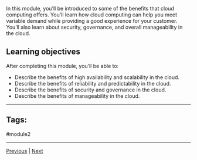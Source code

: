 In this module, you’ll be introduced to some of the benefits that cloud computing offers. You’ll learn how cloud computing can help you meet variable demand while providing a good experience for your customer. You’ll also learn about security, governance, and overall manageability in the cloud.

## Learning objectives

After completing this module, you’ll be able to:

- Describe the benefits of high availability and scalability in the cloud.
- Describe the benefits of reliability and predictability in the cloud.
- Describe the benefits of security and governance in the cloud.
- Describe the benefits of manageability in the cloud.
---
## Tags:
#module2

---
[Previous](Summary-Cloud-Concepts.md) | [Next](Describe-The-Benefits-of-High-Availability-and-Scalability-in-the-Cloud.md)



